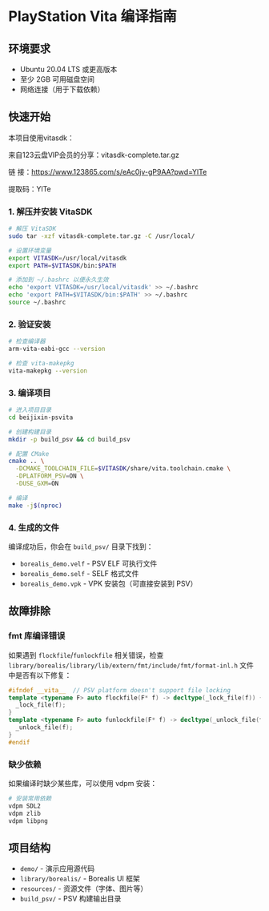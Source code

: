 # PlayStation Vita 编译指南

## 环境要求

- Ubuntu 20.04 LTS 或更高版本
- 至少 2GB 可用磁盘空间
- 网络连接（用于下载依赖）

## 快速开始

本项目使用vitasdk：

来自123云盘VIP会员的分享：vitasdk-complete.tar.gz

链   接：https://www.123865.com/s/eAc0jv-gP9AA?pwd=YlTe

提取码：YlTe

### 1. 解压并安装 VitaSDK

```bash
# 解压 VitaSDK
sudo tar -xzf vitasdk-complete.tar.gz -C /usr/local/

# 设置环境变量
export VITASDK=/usr/local/vitasdk
export PATH=$VITASDK/bin:$PATH

# 添加到 ~/.bashrc 以便永久生效
echo 'export VITASDK=/usr/local/vitasdk' >> ~/.bashrc
echo 'export PATH=$VITASDK/bin:$PATH' >> ~/.bashrc
source ~/.bashrc
```

### 2. 验证安装

```bash
# 检查编译器
arm-vita-eabi-gcc --version

# 检查 vita-makepkg
vita-makepkg --version
```

### 3. 编译项目

```bash
# 进入项目目录
cd beijixin-psvita

# 创建构建目录
mkdir -p build_psv && cd build_psv

# 配置 CMake
cmake .. \
  -DCMAKE_TOOLCHAIN_FILE=$VITASDK/share/vita.toolchain.cmake \
  -DPLATFORM_PSV=ON \
  -DUSE_GXM=ON

# 编译
make -j$(nproc)
```

### 4. 生成的文件

编译成功后，你会在 `build_psv/` 目录下找到：

- `borealis_demo.velf` - PSV ELF 可执行文件
- `borealis_demo.self` - SELF 格式文件  
- `borealis_demo.vpk` - VPK 安装包（可直接安装到 PSV）

## 故障排除

### fmt 库编译错误

如果遇到 `flockfile`/`funlockfile` 相关错误，检查 `library/borealis/library/lib/extern/fmt/include/fmt/format-inl.h` 文件中是否有以下修复：

```cpp
#ifndef __vita__  // PSV platform doesn't support file locking
template <typename F> auto flockfile(F* f) -> decltype(_lock_file(f)) {
  _lock_file(f);
}
template <typename F> auto funlockfile(F* f) -> decltype(_unlock_file(f)) {
  _unlock_file(f);
}
#endif
```

### 缺少依赖

如果编译时缺少某些库，可以使用 vdpm 安装：

```bash
# 安装常用依赖
vdpm SDL2
vdpm zlib
vdpm libpng
```

## 项目结构

- `demo/` - 演示应用源代码
- `library/borealis/` - Borealis UI 框架
- `resources/` - 资源文件（字体、图片等）
- `build_psv/` - PSV 构建输出目录


